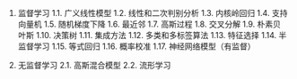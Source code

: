 1. 监督学习
    1.1. 广义线性模型
    1.2. 线性和二次判别分析
    1.3. 内核岭回归
    1.4. 支持向量机
    1.5. 随机梯度下降
    1.6. 最近邻
    1.7. 高斯过程
    1.8. 交叉分解
    1.9. 朴素贝叶斯
    1.10. 决策树
    1.11. 集成方法
    1.12. 多类和多标签算法
    1.13. 特征选择
    1.14. 半监督学习
    1.15. 等式回归
    1.16. 概率校准
    1.17. 神经网络模型（有监督）

2. 无监督学习
    2.1. 高斯混合模型
    2.2. 流形学习